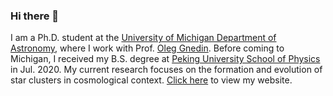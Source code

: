 ### Hi there 👋
I am a Ph.D. student at the [University of Michigan Department of Astronomy](https://lsa.umich.edu/astro), where I work with Prof. [Oleg Gnedin](http://www-personal.umich.edu/~ognedin/). Before coming to Michigan, I received my B.S. degree at [Peking University School of Physics](https://www.phy.pku.edu.cn/) in Jul. 2020. My current research focuses on the formation and evolution of star clusters in cosmological context. [Click here](https://yingtianchen.com) to view my website.

<!--
**EnthalpyBill/EnthalpyBill** is a ✨ _special_ ✨ repository because its `README.md` (this file) appears on your GitHub profile.

Here are some ideas to get you started:

- 🔭 I’m currently working on ...
- 🌱 I’m currently learning ...
- 👯 I’m looking to collaborate on ...
- 🤔 I’m looking for help with ...
- 💬 Ask me about ...
- 📫 How to reach me: ...
- 😄 Pronouns: ...
- ⚡ Fun fact: ...
-->
